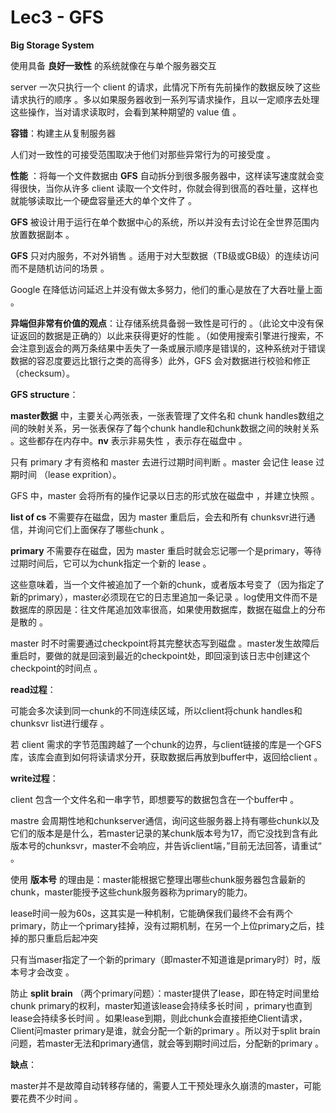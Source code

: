 # Lec3 - GFS

**Big Storage System**

使用具备 **良好一致性** 的系统就像在与单个服务器交互

server 一次只执行一个 client 的请求，此情况下所有先前操作的数据反映了这些请求执行的顺序 。多以如果服务器收到一系列写请求操作，且以一定顺序去处理这些操作，当对请求读取时，会看到某种期望的 value 值 。

**容错**：构建主从复制服务器

人们对一致性的可接受范围取决于他们对那些异常行为的可接受度 。

**性能** ：将每一个文件数据由 **GFS** 自动拆分到很多服务器中，这样读写速度就会变得很快，当你从许多 client 读取一个文件时，你就会得到很高的吞吐量，这样也就能够读取比一个硬盘容量还大的单个文件了 。

**GFS** 被设计用于运行在单个数据中心的系统，所以并没有去讨论在全世界范围内放置数据副本 。

**GFS** 只对内服务，不对外销售 。适用于对大型数据（TB级或GB级）的连续访问而不是随机访问的场景 。

Google 在降低访问延迟上并没有做太多努力，他们的重心是放在了大吞吐量上面 。

**异端但非常有价值的观点**：让存储系统具备弱一致性是可行的 。（此论文中没有保证返回的数据是正确的）以此来获得更好的性能 。（如使用搜索引擎进行搜索，不会注意到返会的两万条结果中丢失了一条或展示顺序是错误的，这种系统对于错误数据的容忍度要远比银行之类的高得多）此外，GFS 会对数据进行校验和修正（checksum）。

**GFS structure**：

**master数据** 中，主要关心两张表，一张表管理了文件名和 chunk handles数组之间的映射关系，另一张表保存了每个chunk handle和chunk数据之间的映射关系 。这些都存在内存中。**nv** 表示非易失性 ，表示存在磁盘中 。

只有 primary 才有资格和 master 去进行过期时间判断 。master 会记住 lease 过期时间 （lease exprition）。

GFS 中，master 会将所有的操作记录以日志的形式放在磁盘中 ，并建立快照 。

**list of cs** 不需要存在磁盘，因为 master 重启后，会去和所有 chunksvr进行通信，并询问它们上面保存了哪些chunk 。

**primary** 不需要存在磁盘，因为 master 重启时就会忘记哪一个是primary，等待过期时间后，它可以为chunk指定一个新的 lease 。

这些意味着，当一个文件被追加了一个新的chunk，或者版本号变了（因为指定了新的primary），master必须现在它的日志里追加一条记录 。log使用文件而不是数据库的原因是：往文件尾追加效率很高，如果使用数据库，数据在磁盘上的分布是散的 。

master 时不时需要通过checkpoint将其完整状态写到磁盘 。master发生故障后重启时，要做的就是回滚到最近的checkpoint处，即回滚到该日志中创建这个checkpoint的时间点 。

**read过程**：

可能会多次读到同一chunk的不同连续区域，所以client将chunk handles和chunksvr list进行缓存 。

若 client 需求的字节范围跨越了一个chunk的边界，与client链接的库是一个GFS库，该库会直到如何将读请求分开，获取数据后再放到buffer中，返回给client 。

**write过程**：

client 包含一个文件名和一串字节，即想要写的数据包含在一个buffer中 。

mastre 会周期性地和chunkserver通信，询问这些服务器上持有哪些chunk以及它们的版本是是什么，若master记录的某chunk版本号为17，而它没找到含有此版本号的chunksvr，master不会响应，并告诉client端，”目前无法回答，请重试“ 。

使用 **版本号** 的理由是：master能根据它整理出哪些chunk服务器包含最新的chunk，master能授予这些chunk服务器称为primary的能力。

lease时间一般为60s，这其实是一种机制，它能确保我们最终不会有两个primary，防止一个primary挂掉，没有过期机制，在另一个上位primary之后，挂掉的那只重启后起冲突

只有当maser指定了一个新的primary（即master不知道谁是primary时）时，版本号才会改变 。

防止 **split brain** （两个primary问题）：master提供了lease，即在特定时间里给chunk primary的权利，master知道该lease会持续多长时间 ，primary也直到lease会持续多长时间 。如果lease到期，则此chunk会直接拒绝Client请求，Client问master primary是谁，就会分配一个新的primary 。所以对于split brain问题，若master无法和primary通信，就会等到期时间过后，分配新的primary 。

**缺点**：

master并不是故障自动转移存储的，需要人工干预处理永久崩溃的master，可能要花费不少时间 。












